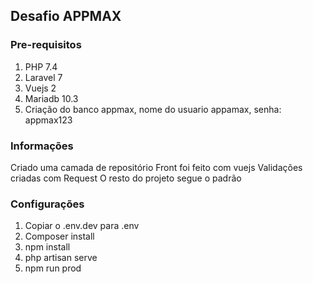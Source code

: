 ## Desafio APPMAX

### Pre-requisitos
1. PHP 7.4
2. Laravel 7
3. Vuejs 2
4. Mariadb 10.3
5. Criação do banco appmax, nome do usuario appamax, senha: appmax123

### Informações
Criado uma camada de repositório
Front foi feito com vuejs
Validações criadas com Request
O resto do projeto segue o padrão

### Configurações
1. Copiar o .env.dev para .env
2. Composer install
3. npm install
4. php artisan serve
5. npm run prod
